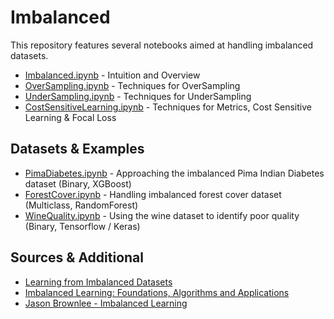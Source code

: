 # Imbalanced
This repository features several notebooks aimed at handling imbalanced datasets. 
* [Imbalanced.ipynb](Imbalanced.ipynb) - Intuition and Overview
* [OverSampling.ipynb](OverSampling.ipynb) - Techniques for OverSampling 
* [UnderSampling.ipynb](UnderSampling.ipynb) - Techniques for UnderSampling 
* [CostSensitiveLearning.ipynb](CostSensitiveLearning.ipynb) - Techniques for Metrics, Cost Sensitive Learning & Focal Loss

## Datasets & Examples
* [PimaDiabetes.ipynb](PimaDiabetes.ipynb) - Approaching the imbalanced Pima Indian Diabetes dataset (Binary, XGBoost)
* [ForestCover.ipynb](ForestCover.ipynb) - Handling imbalanced forest cover dataset (Multiclass, RandomForest)
* [WineQuality.ipynb](WineQuality.ipynb) - Using the wine dataset to identify poor quality (Binary, Tensorflow / Keras)

## Sources & Additional
* [Learning from Imbalanced Datasets](https://www.amazon.com/Learning-Imbalanced-Data-Alberto-Fern%C3%A1ndez/dp/3319980734)
* [Imbalanced Learning: Foundations, Algorithms and Applications](https://www.amazon.com/Imbalanced-Learning-Foundations-Algorithms-Applications/dp/1118074629)
* [Jason Brownlee - Imbalanced Learning](https://machinelearningmastery.com/what-is-imbalanced-classification/)
